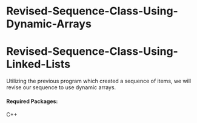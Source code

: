 # Revised-Sequence-Class-Using-Dynamic-Arrays

# Revised-Sequence-Class-Using-Linked-Lists

Utilizing the previous program which created a sequence of items, we will revise our sequence to use dynamic arrays.

#### Required Packages:
C++
